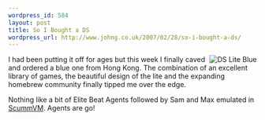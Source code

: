 ```yaml
--- 
wordpress_id: 584
layout: post
title: So I Bought a DS
wordpress_url: http://www.johng.co.uk/2007/02/28/so-i-bought-a-ds/
---
```

<img align="right" alt="DS Lite Blue" id="image409" src="http://www.johng.co.uk/wp-content/uploads/2007/02/ds-lite.jpg" />I had been putting it off for ages but this week I finally caved and ordered a blue one from Hong Kong. The combination of an excellent library of games, the beautiful design of the lite and the expanding homebrew community finally tipped me over the edge.

Nothing like a bit of Elite Beat Agents followed by Sam and Max emulated in <a href="http://scummvm.drunkencoders.com/">ScummVM</a>. Agents are go!
